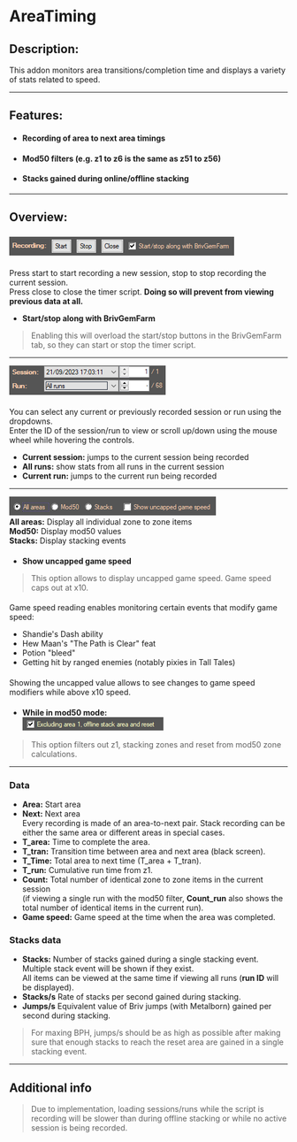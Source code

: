 # AreaTiming
## Description:
This addon monitors area transitions/completion time and displays a variety of stats related to speed.
___
## Features:
- #### Recording of area to next area timings
- #### Mod50 filters (e.g. z1 to z6 is the same as z51 to z56)
- #### Stacks gained during online/offline stacking
___
## Overview:
###
![start_stop_close_setting](Images/start_stop_close.png)
####
Press start to start recording a new session, stop to stop recording the current session.  
Press close to close the timer script. **Doing so will prevent from viewing previous data at all.**  
* **Start/stop along with BrivGemFarm**
>Enabling this will overload the start/stop buttons in the BrivGemFarm tab, so they can start or stop the timer script.
___
![select_session_run](Images/select_session_run.png)
####
You can select any current or previously recorded session or run using the dropdowns.  
Enter the ID of the session/run to view or scroll up/down using the mouse wheel while hovering the controls.
- **Current session:** jumps to the current session being recorded
- **All runs:** show stats from all runs in the current session
- **Current run:** jumps to the current run being recorded
___
![radio_controls_and_uncapped_setting](Images/radio_view.png)  
**All areas:** Display all individual zone to zone items  
**Mod50:** Display mod50 values  
**Stacks:** Display stacking events
####
* **Show uncapped game speed**
>This option allows to display uncapped game speed.
Game speed caps out at x10.
####
Game speed reading enables monitoring certain events that modify game speed:
- Shandie's Dash ability
- Hew Maan's "The Path is Clear" feat
- Potion "bleed"
- Getting hit by ranged enemies (notably pixies in Tall Tales)
####
Showing the uncapped value allows to see changes to game speed modifiers while above x10 speed.
####
* **While in mod50 mode:**  
![excludeMod50Outliers_setting](Images/excludeMod50Outliers.png)
>This option filters out z1, stacking zones and reset from mod50 zone calculations.
___
### Data
- **Area:** Start area
- **Next:** Next area  
Every recording is made of an area-to-next pair. Stack recording can be either the same area or different areas in special cases.
- **T_area:** Time to complete the area.
- **T_tran:** Transition time between area and next area (black screen).
- **T_Time:** Total area to next time (T_area + T_tran).
- **T_run:** Cumulative run time from z1.
- **Count:** Total number of identical zone to zone items in the current session  
(if viewing a single run with the mod50 filter, **Count_run** also shows the total number of identical items in the current run).
- **Game speed:** Game speed at the time when the area was completed.  
### Stacks data
- **Stacks:** Number of stacks gained during a single stacking event.
Multiple stack event will be shown if they exist.  
All items can be viewed at the same time if viewing all runs (**run ID** will be displayed).
- **Stacks/s** Rate of stacks per second gained during stacking.
- **Jumps/s** Equivalent value of Briv jumps (with Metalborn) gained per second during stacking.
>For maxing BPH, jumps/s should be as high as possible after making sure that enough stacks to reach the reset area are gained in a single stacking event.
___
## Additional info
>Due to implementation, loading sessions/runs while the script is recording will be slower than during offline stacking or while no active session is being recorded.

